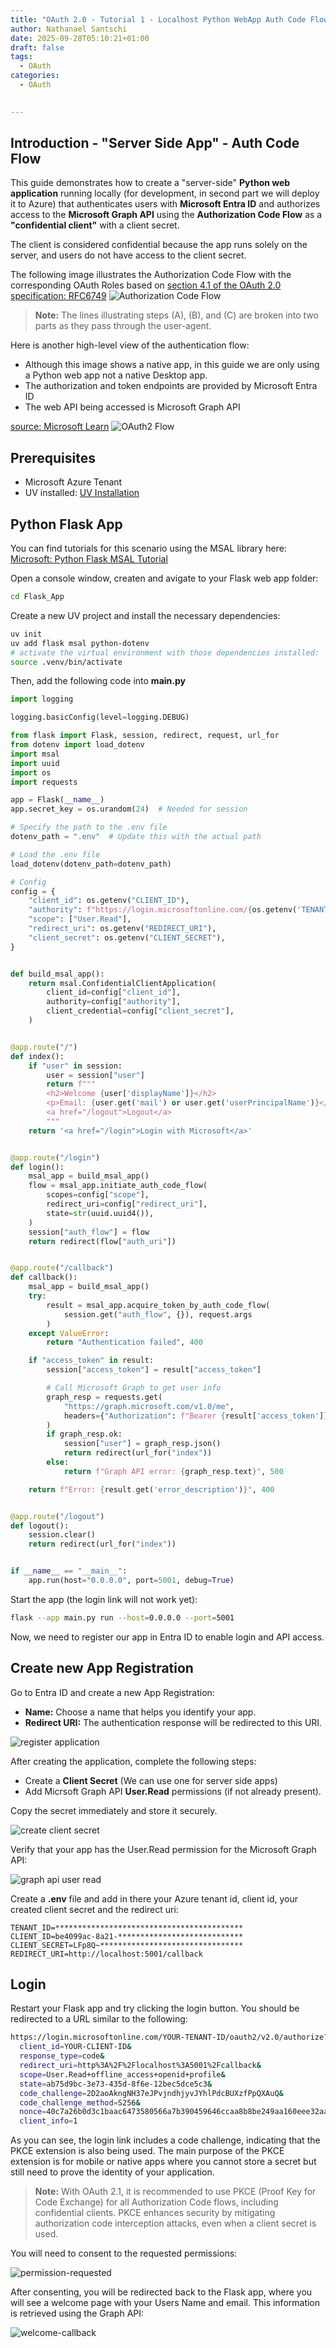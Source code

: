 ```yaml
---
title: "OAuth 2.0 - Tutorial 1 - Localhost Python WebApp Auth Code Flow with Entra ID"
author: Nathanael Santschi
date: 2025-09-28T05:10:21+01:00
draft: false
tags:
  - OAuth
categories:
  - OAuth

  
---
```


## Introduction - "Server Side App" - Auth Code Flow

This guide demonstrates how to create a "server-side" **Python web application** running locally (for development, in second part we will deploy it to Azure) that authenticates users with **Microsoft Entra ID** and authorizes access to the **Microsoft Graph API** using the **Authorization Code Flow** as a **"confidential client"** with a client secret.

The client is considered confidential because the app runs solely on the server, and users do not have access to the client secret.

The following image illustrates the Authorization Code Flow with the corresponding OAuth Roles based on [section 4.1 of the OAuth 2.0 specification: RFC6749](https://datatracker.ietf.org/doc/html/rfc6749#section-4.1)
![Authorization Code Flow](/images/oauth-auth-code-grant-entraid.png)

> **Note:** The lines illustrating steps (A), (B), and (C) are broken into
   two parts as they pass through the user-agent.

Here is another high-level view of the authentication flow:
- Although this image shows a native app, in this guide we are only using a Python web app not a native Desktop app.
- The authorization and token endpoints are provided by Microsoft Entra ID
- The web API being accessed is Microsoft Graph API

[source: Microsoft Learn](https://learn.microsoft.com/en-us/entra/identity-platform/media/v2-oauth2-auth-code-flow/convergence-scenarios-native.svg)
![OAuth2 Flow](https://learn.microsoft.com/en-us/entra/identity-platform/media/v2-oauth2-auth-code-flow/convergence-scenarios-native.svg)


## Prerequisites
- Microsoft Azure Tenant
- UV installed: [UV Installation](https://docs.astral.sh/uv/getting-started/installation/)

## Python Flask App
You can find tutorials for this scenario using the MSAL library here: [Microsoft: Python Flask MSAL Tutorial](https://learn.microsoft.com/en-us/entra/identity-platform/tutorial-web-app-python-flask-sign-in-out?tabs=workforce-tenant)

Open a console window, createn and avigate to your Flask web app folder:
````bash
cd Flask_App
````

Create a new UV project and install the necessary dependencies:
````bash
uv init
uv add flask msal python-dotenv
# activate the virtual environment with those dependencies installed:
source .venv/bin/activate
````

Then, add the following code into **main.py**
````python
import logging

logging.basicConfig(level=logging.DEBUG)

from flask import Flask, session, redirect, request, url_for
from dotenv import load_dotenv
import msal
import uuid
import os
import requests

app = Flask(__name__)
app.secret_key = os.urandom(24)  # Needed for session

# Specify the path to the .env file
dotenv_path = ".env"  # Update this with the actual path

# Load the .env file
load_dotenv(dotenv_path=dotenv_path)

# Config
config = {
    "client_id": os.getenv("CLIENT_ID"),
    "authority": f"https://login.microsoftonline.com/{os.getenv('TENANT_ID')}",
    "scope": ["User.Read"],
    "redirect_uri": os.getenv("REDIRECT_URI"),
    "client_secret": os.getenv("CLIENT_SECRET"),
}


def build_msal_app():
    return msal.ConfidentialClientApplication(
        client_id=config["client_id"],
        authority=config["authority"],
        client_credential=config["client_secret"],
    )


@app.route("/")
def index():
    if "user" in session:
        user = session["user"]
        return f"""
        <h2>Welcome {user['displayName']}</h2>
        <p>Email: {user.get('mail') or user.get('userPrincipalName')}</p>
        <a href="/logout">Logout</a>
        """
    return '<a href="/login">Login with Microsoft</a>'


@app.route("/login")
def login():
    msal_app = build_msal_app()
    flow = msal_app.initiate_auth_code_flow(
        scopes=config["scope"],
        redirect_uri=config["redirect_uri"],
        state=str(uuid.uuid4()),
    )
    session["auth_flow"] = flow
    return redirect(flow["auth_uri"])


@app.route("/callback")
def callback():
    msal_app = build_msal_app()
    try:
        result = msal_app.acquire_token_by_auth_code_flow(
            session.get("auth_flow", {}), request.args
        )
    except ValueError:
        return "Authentication failed", 400

    if "access_token" in result:
        session["access_token"] = result["access_token"]

        # Call Microsoft Graph to get user info
        graph_resp = requests.get(
            "https://graph.microsoft.com/v1.0/me",
            headers={"Authorization": f"Bearer {result['access_token']}"},
        )
        if graph_resp.ok:
            session["user"] = graph_resp.json()
            return redirect(url_for("index"))
        else:
            return f"Graph API error: {graph_resp.text}", 500

    return f"Error: {result.get('error_description')}", 400


@app.route("/logout")
def logout():
    session.clear()
    return redirect(url_for("index"))


if __name__ == "__main__":
    app.run(host="0.0.0.0", port=5001, debug=True)

````

Start the app (the login link will not work yet):
````bash
flask --app main.py run --host=0.0.0.0 --port=5001
````

Now, we need to register our app in Entra ID to enable login and API access. 

## Create new App Registration
Go to Entra ID and create a new App Registration: 
- **Name:** Choose a name that helps you identify your app.
- **Redirect URI:** The authentication response will be redirected to this URI.

![register application](/images/register-confidential-serversideapp.png "Preview")

After creating the application, complete the following steps:
- Create a **Client Secret** (We can use one for server side apps)
- Add Micrsoft Graph API **User.Read** permissions (if not already present).

Copy the secret immediately and store it securely.

![create client secret](/images/CreateClientSecret.png "Preview")

Verify that your app has the User.Read permission for the Microsoft Graph API:

![graph api user read](/images/app-registration-api-permission-confidentialserver.png "Preview")

Create a **.env** file and add in there your Azure tenant id, client id, your created client secret and the redirect uri:  

`````
TENANT_ID=******************************************
CLIENT_ID=be4099ac-8a21-****************************
CLIENT_SECRET=LFp8Q~********************************
REDIRECT_URI=http://localhost:5001/callback
`````

## Login
Restart your Flask app and try clicking the login button.
You should be redirected to a URL similar to the following:

````bash
https://login.microsoftonline.com/YOUR-TENANT-ID/oauth2/v2.0/authorize?
  client_id=YOUR-CLIENT-ID&
  response_type=code&
  redirect_uri=http%3A%2F%2Flocalhost%3A5001%2Fcallback&
  scope=User.Read+offline_access+openid+profile&
  state=ab75d9bc-3e73-435d-8f6e-12bec5dce5c3&
  code_challenge=2D2aoAkngNH37eJPvjndhjyvJYhlPdcBUXzfPpQXAuQ&
  code_challenge_method=S256&
  nonce=40c7a26b0d3c1baac6473580566a7b390459646ccaa8b8be249aa160eee32aaa&
  client_info=1
````
As you can see, the login link includes a code challenge, indicating that the PKCE extension is also being used. The main purpose of the PKCE extension is for mobile or native apps where you cannot store a secret but still need to prove the identity of your application. 
> **Note:** With OAuth 2.1, it is recommended to use PKCE (Proof Key for Code Exchange) for all Authorization Code flows, including confidential clients. PKCE enhances security by mitigating authorization code interception attacks, even when a client secret is used.

You will need to consent to the requested permissions:

![permission-requested](/images/confidential-client-permission-requested.png "Preview")

After consenting, you will be redirected back to the Flask app, where you will see a welcome page with your Users Name and email. This information is retrieved using the Graph API:

![welcome-callback](/images/welcome-callback-page.png "Preview")

